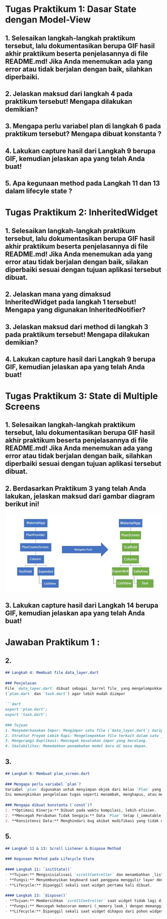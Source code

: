 # Tugas Praktikum 1: Dasar State dengan Model-View
## 1. Selesaikan langkah-langkah praktikum tersebut, lalu dokumentasikan berupa GIF hasil akhir praktikum beserta penjelasannya di file README.md! Jika Anda menemukan ada yang error atau tidak berjalan dengan baik, silahkan diperbaiki.
## 2. Jelaskan maksud dari langkah 4 pada praktikum tersebut! Mengapa dilakukan demikian?
## 3. Mengapa perlu variabel plan di langkah 6 pada praktikum tersebut? Mengapa dibuat konstanta ?
## 4. Lakukan capture hasil dari Langkah 9 berupa GIF, kemudian jelaskan apa yang telah Anda buat!
## 5. Apa kegunaan method pada Langkah 11 dan 13 dalam lifecyle state ?

# Tugas Praktikum 2: InheritedWidget
## 1. Selesaikan langkah-langkah praktikum tersebut, lalu dokumentasikan berupa GIF hasil akhir praktikum beserta penjelasannya di file README.md! Jika Anda menemukan ada yang error atau tidak berjalan dengan baik, silakan diperbaiki sesuai dengan tujuan aplikasi tersebut dibuat.
## 2. Jelaskan mana yang dimaksud InheritedWidget pada langkah 1 tersebut! Mengapa yang digunakan InheritedNotifier?
## 3. Jelaskan maksud dari method di langkah 3 pada praktikum tersebut! Mengapa dilakukan demikian?
## 4. Lakukan capture hasil dari Langkah 9 berupa GIF, kemudian jelaskan apa yang telah Anda buat!

# Tugas Praktikum 3: State di Multiple Screens
## 1. Selesaikan langkah-langkah praktikum tersebut, lalu dokumentasikan berupa GIF hasil akhir praktikum beserta penjelasannya di file README.md! Jika Anda menemukan ada yang error atau tidak berjalan dengan baik, silahkan diperbaiki sesuai dengan tujuan aplikasi tersebut dibuat.
## 2. Berdasarkan Praktikum 3 yang telah Anda lakukan, jelaskan maksud dari gambar diagram berikut ini!
![Screenshot aplikasi kamera](asset/tugas.png)
## 3. Lakukan capture hasil dari Langkah 14 berupa GIF, kemudian jelaskan apa yang telah Anda buat!

# Jawaban Praktikum 1 :

## 2. 
```markdown
## Langkah 4: Membuat file data_layer.dart

### Penjelasan
File `data_layer.dart` dibuat sebagai _barrel file_ yang mengelompokkan beberapa model
(`plan.dart` dan `task.dart`) agar lebih mudah diimpor

```dart
export 'plan.dart';
export 'task.dart';

### Tujuan
1. Menyederhanakan Impor: Mengimpor satu file (`data_layer.dart`) daripada mengimpor setiap file model secara terpisah.
2. Struktur Proyek Lebih Rapi: Mengelompokkan file terkait dalam satu _entry point_.
3. Mengurangi Duplikasi: Mencegah kesalahan impor yang berulang.
4. Skalabilitas: Memudahkan penambahan model baru di masa depan.
```

## 3. 
```markdown
## Langkah 6: Membuat plan_screen.dart

### Mengapa perlu variabel `plan`?
Variabel `plan` digunakan untuk menyimpan objek dari kelas `Plan` yang berisi daftar tugas.
Ini memungkinkan pengelolaan tugas seperti menambah, menghapus, atau mengedit melalui antarmuka pengguna.

### Mengapa dibuat konstanta (`const`)?
1. **Optimasi Kinerja:** Dibuat pada waktu kompilasi, lebih efisien.
2. **Mencegah Perubahan Tidak Sengaja:** Data `Plan` tetap (_immutable_).
3. **Konsistensi Data:** Menghindari bug akibat modifikasi yang tidak diinginkan.
```

## 5. 
```markdown
## Langkah 11 & 13: Scroll Listener & Dispose Method

### Kegunaan Method pada Lifecycle State

#### Langkah 11: `initState()`
- **Tujuan:** Menginisialisasi `scrollController` dan menambahkan _listener_ untuk mendeteksi aktivitas scroll.
- **Fungsi:** Menyembunyikan keyboard saat pengguna menggulir layar dengan menghapus fokus dari input aktif (`FocusNode()`).
- **Lifecycle:** Dipanggil sekali saat widget pertama kali dibuat.

#### Langkah 13: `dispose()`
- **Tujuan:** Membersihkan `scrollController` saat widget tidak lagi digunakan.
- **Fungsi:** Mencegah kebocoran memori (_memory leak_) dengan memanggil `dispose()` pada `scrollController`.
- **Lifecycle:** Dipanggil sekali saat widget dihapus dari pohon widget (_widget tree_).
```
